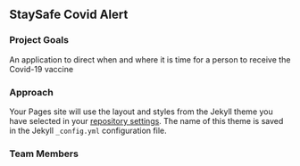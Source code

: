 ## StaySafe Covid Alert

### Project Goals
An application to direct when and where it is time for a person to receive the Covid-19 vaccine

### Approach

Your Pages site will use the layout and styles from the Jekyll theme you have selected in your [repository settings](https://github.com/blwimer/covid19/settings). The name of this theme is saved in the Jekyll `_config.yml` configuration file.

### Team Members


